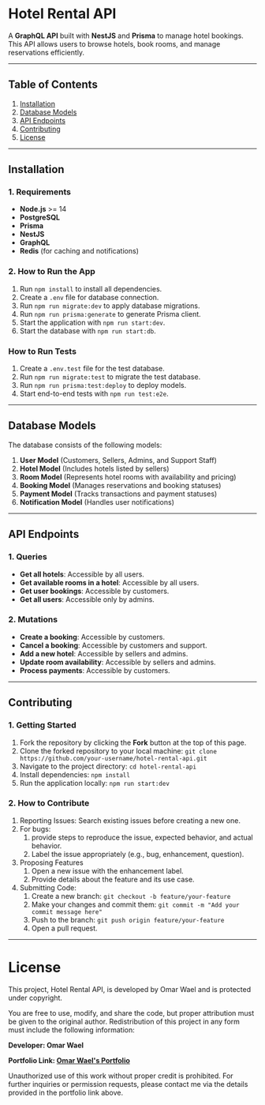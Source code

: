 # Hotel Rental API  
A **GraphQL API** built with **NestJS** and **Prisma** to manage hotel bookings. This API allows users to browse hotels, book rooms, and manage reservations efficiently.

---

## Table of Contents  
1. [Installation](#installation)  
2. [Database Models](#database-models)  
3. [API Endpoints](#api-endpoints)  
4. [Contributing](#contributing)  
5. [License](#license)  

---

## Installation  

### 1. Requirements  
- **Node.js** >= 14  
- **PostgreSQL**  
- **Prisma**  
- **NestJS**  
- **GraphQL**  
- **Redis** (for caching and notifications)  

### 2. How to Run the App  
1. Run `npm install` to install all dependencies.  
2. Create a `.env` file for database connection.  
3. Run `npm run migrate:dev` to apply database migrations.  
4. Run `npm run prisma:generate` to generate Prisma client.  
5. Start the application with `npm run start:dev`.  
6. Start the database with `npm run start:db`.  

### How to Run Tests  
1. Create a `.env.test` file for the test database.  
2. Run `npm run migrate:test` to migrate the test database.  
3. Run `npm run prisma:test:deploy` to deploy models.  
4. Start end-to-end tests with `npm run test:e2e`.  

---

## Database Models  
The database consists of the following models:

1. **User Model** (Customers, Sellers, Admins, and Support Staff)  
2. **Hotel Model** (Includes hotels listed by sellers)  
3. **Room Model** (Represents hotel rooms with availability and pricing)  
4. **Booking Model** (Manages reservations and booking statuses)  
5. **Payment Model** (Tracks transactions and payment statuses)  
6. **Notification Model** (Handles user notifications)  

---

## API Endpoints  

### 1. Queries  
- **Get all hotels**: Accessible by all users.  
- **Get available rooms in a hotel**: Accessible by all users.  
- **Get user bookings**: Accessible by customers.  
- **Get all users**: Accessible only by admins.  

### 2. Mutations  
- **Create a booking**: Accessible by customers.  
- **Cancel a booking**: Accessible by customers and support.  
- **Add a new hotel**: Accessible by sellers and admins.  
- **Update room availability**: Accessible by sellers and admins.  
- **Process payments**: Accessible by customers.  

---

## Contributing
### 1. Getting Started
1. Fork the repository by clicking the **Fork** button at the top of this page.
2. Clone the forked repository to your local machine:
   `git clone https://github.com/your-username/hotel-rental-api.git`
3. Navigate to the project directory:
`cd hotel-rental-api`
4. Install dependencies:
`npm install`
5. Run the application locally:
`npm run start:dev`
### 2. How to Contribute
1. Reporting Issues:
    Search existing issues before creating a new one.
2. For bugs:
    1. provide steps to reproduce the issue, expected behavior, and actual behavior.
    2. Label the issue appropriately (e.g., bug, enhancement, question).
3. Proposing Features
    1. Open a new issue with the enhancement label.
    2. Provide details about the feature and its use case.
 4. Submitting Code:
    1. Create a new branch:
    `git checkout -b feature/your-feature`
    2. Make your changes and commit them:
    `git commit -m "Add your commit message here"`
    3. Push to the branch:
    `git push origin feature/your-feature`
    4. Open a pull request.
---    
   
# License
This project, Hotel Rental API, is developed by Omar Wael and is protected under copyright.

You are free to use, modify, and share the code, but proper attribution must be given to the original author. Redistribution of this project in any form must include the following information:

**Developer: Omar Wael** 

**Portfolio Link: [Omar Wael's Portfolio](https://omar-wael.netlify.app/)**

Unauthorized use of this work without proper credit is prohibited.
For further inquiries or permission requests, please contact me via the details provided in the portfolio link above.
